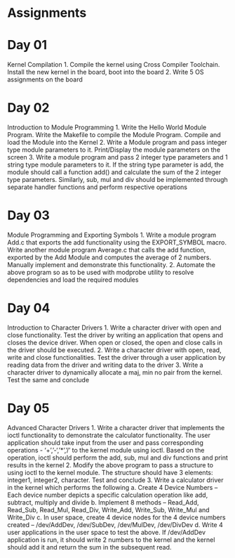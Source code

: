
Assignments
===========

Day 01
======
Kernel Compilation
    1. Compile the kernel using Cross Compiler Toolchain. Install the new kernel in the board, boot into the board
    2. Write 5 OS assignments on the board

Day 02
======
Introduction to Module Programming
    1. Write the Hello World Module Program. Write the Makefile to compile the Module Program. Compile and load the Module into the Kernel
    2. Write a Module program and pass integer type module parameters to it. Print/Display the module parameters on the screen
    3. Write a module program and pass 2 integer type parameters and 1 string type module parameters to it. If the string type parameter is add, the module should call a function add() and calculate the sum of the 2 integer type parameters. Similarly, sub, mul and div should be implemented through separate handler functions and perform respective operations 

Day 03
======
Module Programming and Exporting Symbols
    1. Write a module program Add.c that exports the add functionality using the EXPORT_SYMBOL macro. Write another module program Average.c that calls the add function, exported by the Add Module and computes the average of 2 numbers. Manually implement and demonstrate this functionality.
    2. Automate the above program so as to be used with modprobe utility to resolve dependencies and load the required modules 

Day 04
======
Introduction to Character Drivers
    1. Write a character driver with open and close functionality. Test the driver by writing an application that opens and closes the device driver. When open or closed, the open and close calls in the driver should be executed.
    2. Write a character driver with open, read, write and close functionalities. Test the driver through a user application by reading data from the driver and writing data to the driver
    3. Write a character driver to dynamically allocate a maj, min no pair from the kernel. Test the same and conclude

Day 05
======
Advanced Character Drivers
    1. Write a character driver that implements the ioctl functionality to demonstrate the calculator functionality. The user application should take input from the user and pass corresponding operations - ‘+’,’-‘,’*’,’/’ to the kernel module using ioctl. Based on the operation, ioctl should perform the add, sub, mul and div functions and print results in the kernel
    2. Modify the above program to pass a structure to using ioctl to the kernel module. The structure should have 3 elements: integer1, integer2, character. Test and conclude
    3. Write a calculator driver in the kernel which performs the following 
        a. Create 4 Device Numbers – Each device number depicts a specific calculation operation like add, subtract, multiply and divide
        b. Implement 8 methods – Read_Add, Read_Sub, Read_Mul, Read_Div, Write_Add, Write_Sub, Write_Mul and Write_Div
        c. In user space, create 4 device nodes for the 4 device numbers created – /dev/AddDev, /dev/SubDev, /dev/MulDev, /dev/DivDev
        d. Write 4 user applications in the user space to test the above. If /dev/AddDev application is run, it should write 2 numbers to the kernel and the kernel should add it and return the sum in the subsequent read.


